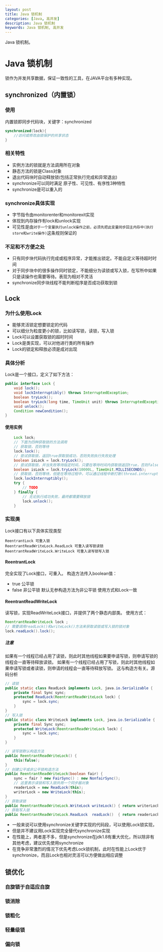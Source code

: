 ```yaml
---
layout: post
title: Java 锁机制
categories: [Java, 高并发]
description: Java 锁机制
keywords: Java 锁机制, 高并发
---
```


Java 锁机制。

# Java 锁机制
锁作为并发共享数据，保证一致性的工具，在JAVA平台有多种实现。

## synchronized（内置锁）
### 使用
内置锁即同步代码块，关键字：synchronized
```java
synchronized(lock){
    //访问或修改由锁保护的共享状态
}
```
### 相关特性
* 实例方法的锁就是方法调用所在对象
* 静态方法的锁是Class对象
* 退出代码块时自动释放锁(包括正常执行完成和异常退出)
* synchronize可以同时满足 原子性、可见性、有序性3种特性
* synchronize是可以重入的

### synchronize具体实现
* 字节指令由monitorenter和monitorexit实现
* 体现到内存操作有lock和unlock实现
* 可见性是由`对于一个变量执行unlock操作之前，必须先把此变量同步回主内存中(执行store和write操作)`这条规则保证的

### 不足和不方便之处
* 只有同步块代码执行完成或程序异常，才能推出锁定。不能自定义等待超时时间
* 对于同步块中的很多操作同时锁定，不能细分为读锁或写入锁，在写所中如果只是读操作也需要等待。表现为相对不灵活
* synchronize同步块线程不能判断程序是否成功获取到锁

## Lock
### 为什么使用Lock
* 能够灵活锁定想要锁定的代码
* 可以细分为粒度更小的锁，比如读写锁，读锁，写入锁
* Lock可以设置获取锁的超时时间
* Lock是类实现，可以对他进行类的所有操作
* Lock的锁定和释放必须是成对出现

### 具体分析
Lock是一个接口，定义了如下方法：
```java
public interface Lock {
    void lock();
    void lockInterruptibly() throws InterruptedException;
    boolean tryLock();
    boolean tryLock(long time, TimeUnit unit) throws InterruptedException;
    void unlock();
    Condition newCondition();
}
```

#### 使用实例
```java
    Lock lock;
    // 下面为四种获取锁的方法调用
    // 获取锁，否则等待
    lock.lock();
    // 尝试获取锁，返回true获取锁成功，否则失败执行失败处理
    boolean isLock = lock.tryLock();
    // 尝试获取锁，并当失败等待指定时间，只要在等待时间内获取锁返回true，否则false执行失败处理
    boolean isLock = lock.tryLock(10000L, TimeUnit.MILLISECONDS);
    // 获取锁，否则等待，但是在等待过程中，可以通过线程中断打断(thread.interrupt())
    lock.lockInterruptibly();
    try {
        // TODO
    } finally {
        // 无论执行成功失败，最终都需要释放锁
        lock.unlock();
    }
```

### 实现类
Lock接口有以下具体实现类型

```
ReentrantLock 可重入锁
ReentrantReadWriteLock.ReadLock 可重入读写锁读锁
ReentrantReadWriteLock.WriteLock 可重入读写锁写入锁
```

#### ReentrantLock
完全实现了Lock接口，可重入。
构造方法传入boolean值：
* true 公平锁
* false 非公平锁 
默认无参构造方法为非公平锁
使用方式和Lock一致

#### ReentrantReadWriteLock
读写锁，实现ReadWriteLock接口，并提供了两个静态内部类。
使用方式：
```java
ReentrantReadWriteLock lock ;
// 需要调用readLock()和writeLock()方法来获取读锁或写入锁的锁对象
lock.readLock().lock();
```

##### 注意
如果有一个线程已经占用了读锁，则此时其他线程如果要申请写锁，则申请写锁的线程会一直等待释放读锁。
如果有一个线程已经占用了写锁，则此时其他线程如果申请写锁或者读锁，则申请的线程会一直等待释放写锁。
这与构造方有关。源码分析
```java
// 读锁
public static class ReadLock implements Lock, java.io.Serializable {
    private final Sync sync;
    protected ReadLock(ReentrantReadWriteLock lock) {
        sync = lock.sync;
    }
}
// 写入锁
public static class WriteLock implements Lock, java.io.Serializable {
    private final Sync sync;
    protected WriteLock(ReentrantReadWriteLock lock) {
        sync = lock.sync;
    }
}

// 读写锁默认构造方法
public ReentrantReadWriteLock() {
    this(false);
}
// 创建公平或非公平锁构造方法
public ReentrantReadWriteLock(boolean fair) {
    sync = fair ? new FairSync() : new NonfairSync();
    // 这里表示读锁和写入锁共用一个同步器对象
    readerLock = new ReadLock(this);
    writerLock = new WriteLock(this);
}
// 获取读锁
public ReentrantReadWriteLock.WriteLock writeLock() { return writerLock; }
// 获取写入锁
public ReentrantReadWriteLock.ReadLock  readLock()  { return readerLock; }

```

* 一般来说可以使用synchronize关键字实现的代码段，可以使用Lock锁实现，
* 但是并不建议用Lock实现完全替代synchronize实现
* 在性能上，两者差不多，但是synchronize在jdk1.8有重大优化，所以除非有其他考虑，建议优先使用synchronize
* 在竞争非常激烈的情况下优先考虑Lock锁机制，此时在性能上Lock优于synchronize，而且Lock也相对灵活可以方便做出相应调整

## 锁优化
### 自旋锁于自适应自旋

### 锁消除

### 锁粗化

### 轻量级锁

### 偏向锁






